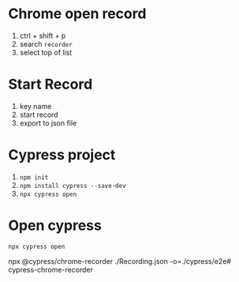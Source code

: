 # Chrome open record
1. ctrl + shift + p
2. search `recorder`
3. select top of list

# Start Record
1. key name
2. start record
3. export to json file

# Cypress project
1. `npm init`
2. `npm install cypress --save-dev`
3. `npx cypress open`

# Open cypress
`npx cypress open`

npx @cypress/chrome-recorder ./Recording.json -o=./cypress/e2e# cypress-chrome-recorder
